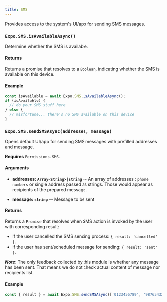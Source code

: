 ```yaml
---
title: SMS
---
```


Provides access to the system's UI/app for sending SMS messages.

### `Expo.SMS.isAvailableAsync()`

Determine whether the SMS is available.

#### Returns

Returns a promise that resolves to a `Boolean`, indicating whether the SMS is available on this device.

#### Example

```javascript
const isAvailable = await Expo.SMS.isAvailableAsync();
if (isAvailable) {
  // do your SMS stuff here
} else {
  // misfortune... there's no SMS available on this device
}
```

### `Expo.SMS.sendSMSAsync(addresses, message)`

Opens default UI/app for sending SMS messages with prefilled addresses and message.

**Requires** `Permissions.SMS`.

#### Arguments

-  **addresses: `Array<string>|string`** -- An array of addresses : `phone numbers` or single address passed as strings. Those would appear as recipients of the prepared message.

-  **message: `string`** -- Message to be sent

#### Returns

Returns a `Promise` that resolves when SMS action is invoked by the user with corresponding result:

- If the user cancelled the SMS sending process: `{ result: 'cancelled' }`.
- If the user has sent/scheduled message for sending: `{ result: 'sent' }`.

**_Note_**: The only feedback collected by this module is whether any message has been sent. That means we do not check actual content of message nor recipients list.


#### Example

```javascript
const { result } = await Expo.SMS.sendSMSAsync(['0123456789', '9876543210'], 'My sample HelloWorld message');
```

